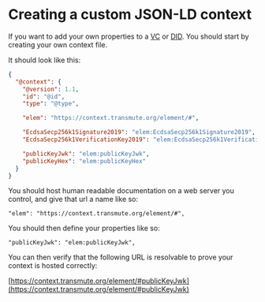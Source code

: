 # Creating a custom JSON-LD context

If you want to add your own properties to a [VC](https://www.w3.org/TR/vc-data-model/) or [DID](https://w3c.github.io/did-core/). You should start by creating your own context file.

It should look like this:

```json
{
  "@context": {
    "@version": 1.1,
    "id": "@id",
    "type": "@type",

    "elem": "https://context.transmute.org/element/#",

    "EcdsaSecp256k1Signature2019": "elem:EcdsaSecp256k1Signature2019",
    "EcdsaSecp256k1VerificationKey2019": "elem:EcdsaSecp256k1VerificationKey2019",

    "publicKeyJwk": "elem:publicKeyJwk",
    "publicKeyHex": "elem:publicKeyHex"
  }
}
```

You should host human readable documentation on a web server you control, and give that url a name like so:

```
"elem": "https://context.transmute.org/element/#",
```

You should then define your properties like so:

```
"publicKeyJwk": "elem:publicKeyJwk",
```

You can then verify that the following URL is resolvable to prove your context is hosted correctly:

[https://context.transmute.org/element/#publicKeyJwk](https://context.transmute.org/element/#publicKeyJwk)
